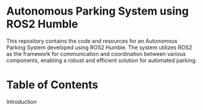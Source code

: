 # Autonomous Parking System using ROS2 Humble
This repository contains the code and resources for an Autonomous Parking System developed using ROS2 Humble. The system utilizes ROS2 as the framework for communication and coordination between various components, enabling a robust and efficient solution for automated parking.

# Table of Contents
Introduction
